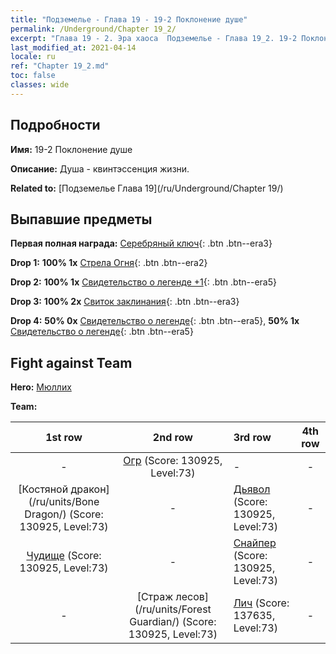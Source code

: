 ```yaml
---
title: "Подземелье - Глава 19 - 19-2 Поклонение душе"
permalink: /Underground/Chapter 19_2/
excerpt: "Глава 19 - 2. Эра хаоса  Подземелье - Глава 19_2. 19-2 Поклонение душе"
last_modified_at: 2021-04-14
locale: ru
ref: "Chapter 19_2.md"
toc: false
classes: wide
---
```


## Подробности

 **Имя:** 19-2 Поклонение душе

 **Описание:** Душа - квинтэссенция жизни.

 **Related to:** [Подземелье Глава 19](/ru/Underground/Chapter 19/)

## Выпавшие предметы

 **Первая полная награда:** [Серебряный ключ](/ru/Items/con_693/){: .btn .btn--era3}

 **Drop 1:** **100% 1x** [Стрела Огня](/ru/Items/her_413/){: .btn .btn--era2}

 **Drop 2:** **100% 1x** [Свидетельство о легенде +1](/ru/Items/mat_74/){: .btn .btn--era5}

 **Drop 3:** **100% 2x** [Свиток заклинания](/ru/Items/con_694/){: .btn .btn--era3}

 **Drop 4:** **50% 0x** [Свидетельство о легенде](/ru/Items/mat_67/){: .btn .btn--era5}, **50% 1x** [Свидетельство о легенде](/ru/Items/mat_67/){: .btn .btn--era5}


## Fight against Team
 **Hero:** [Мюллих](/ru/heroes/Mullich/)

 **Team:**


  | 1st row | 2nd row | 3rd row | 4th row |
  |:----:|:----:|:----|:----:|
  | - | [Огр](/ru/units/Ogre/) (Score: 130925, Level:73)  | - | - |
  | [Костяной дракон](/ru/units/Bone Dragon/) (Score: 130925, Level:73)  | - | [Дьявол](/ru/units/Devil/) (Score: 130925, Level:73)  | - |
  | [Чудище](/ru/units/Behemoth/) (Score: 130925, Level:73)  | - | [Снайпер](/ru/units/Sharpshooter/) (Score: 130925, Level:73)  | - |
  | - | [Страж лесов](/ru/units/Forest Guardian/) (Score: 130925, Level:73)  | [Лич](/ru/units/Lich/) (Score: 137635, Level:73)  | - |


